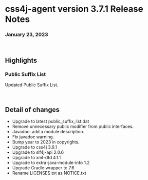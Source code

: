 # css4j-agent version 3.7.1 Release Notes

### January 23, 2023

<br/>

## Highlights

### Public Suffix List

Updated Public Suffix List.

<br/>

## Detail of changes

- Upgrade to latest public_suffix_list.dat
- Remove unnecessary public modifier from public interfaces.
- Javadoc: add a module description.
- Fix javadoc warning.
- Bump year to 2023 in copyrights.
- Upgrade to css4j 3.9.1
- Upgrade to slf4j-api 2.0.6
- Upgrade to xml-dtd 4.1.1
- Upgrade to extra-java-module-info 1.2
- Upgrade Gradle wrapper to 7.6
- Rename LICENSES.txt as NOTICE.txt
